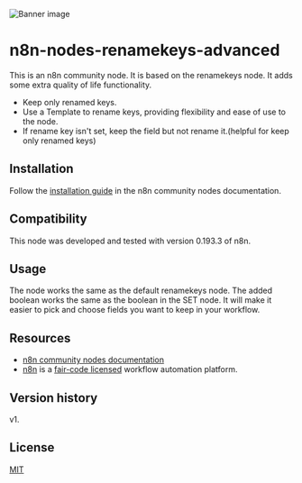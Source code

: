![Banner image](https://user-images.githubusercontent.com/10284570/173569848-c624317f-42b1-45a6-ab09-f0ea3c247648.png)

# n8n-nodes-renamekeys-advanced

This is an n8n community node. It is based on the renamekeys node. It adds some extra quality of life functionality.
* Keep only renamed keys.
* Use a Template to rename keys, providing flexibility and ease of use to the node.
* If rename key isn't set, keep the field but not rename it.(helpful for keep only renamed keys)

## Installation

Follow the [installation guide](https://docs.n8n.io/integrations/community-nodes/installation/) in the n8n community nodes documentation.

## Compatibility

This node was developed and tested with version 0.193.3 of n8n.

## Usage

The node works the same as the default renamekeys node. The added boolean works the same as the boolean in the SET node.
It will make it easier to pick and choose fields you want to keep in your workflow.



## Resources

* [n8n community nodes documentation](https://docs.n8n.io/integrations/community-nodes/)
* [n8n](https://n8n.io/) is a [fair-code licensed](https://docs.n8n.io/reference/license/) workflow automation platform.

## Version history

v1.

## License

[MIT](https://github.com/n8n-io/n8n-nodes-starter/blob/master/LICENSE.md)
